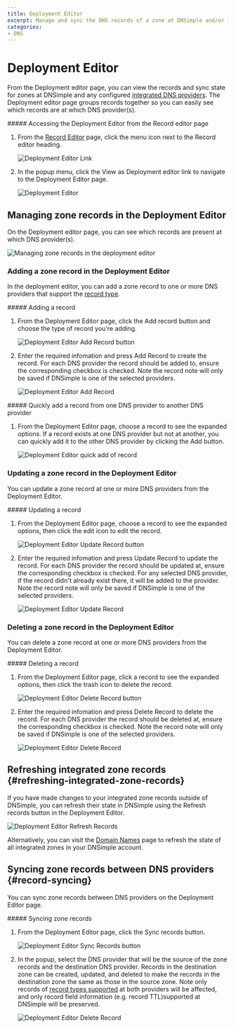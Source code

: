 ```yaml
---
title: Deployment Editor
excerpt: Manage and sync the DNS records of a zone at DNSimple and/or integrated DNS providers.
categories:
- DNS
---
```


# Deployment Editor

From the Deployment editor page, you can view the records and sync state for zones at DNSimple and any configured [integrated DNS providers](/articles/integrated-dns-providers). The Deployment editor page groups records together so you can easily see which records are at which DNS provider(s).

<div class="section-steps" markdown="1">
##### Accessing the Deployment Editor from the Record editor page

1.  From the [Record Editor](/articles/record-editor) page, click the menu icon next to the <label>Record editor<label> heading.

    ![Deployment Editor Link](/files/deployment-editor-from-record-editor.png)

1.  In the popup menu, click the <label>View as Deployment editor</label> link to navigate to the <label>Deployment Editor</label> page.

    ![Deployment Editor](/files/deployment-editor-link-menu.png)
</div>

## Managing zone records in the Deployment Editor

On the Deployment editor page, you can see which records are present at which DNS provider(s).

![Managing zone records in the deployment editor](/files/deployment-editor-manage-records.png)

### Adding a zone record in the Deployment Editor

In the deployment editor, you can add a zone record to one or more DNS providers that support the [record type](/articles/integrated-dns-providers#supported-record-types).

<div class="section-steps" markdown="1">
##### Adding a record

1.  From the Deployment Editor page, click the <label>Add record</label> button and choose the type of record you're adding.

    ![Deployment Editor Add Record button](/files/deployment-editor-add-record-button.png)

1.  Enter the required infomation and press <label>Add Record</label> to create the record. For each DNS provider the record should be added to, ensure the corresponding checkbox is checked. Note the record note will only be saved if DNSimple is one of the selected providers.

    ![Deployment Editor Add Record](/files/deployment-editor-add-record.png)
</div>

<div class="section-steps" markdown="1">
##### Quickly add a record from one DNS provider to another DNS provider

1.  From the Deployment Editor page, choose a record to see the expanded options. If a record exists at one DNS provider but not at another, you can quickly add it to the other DNS provider by clicking the <label>Add</label> button.

    ![Deployment Editor quick add of record](/files/deployment-editor-quick-add.png)
</div>

### Updating a zone record in the Deployment Editor

You can update a zone record at one or more DNS providers from the Deployment Editor.

<div class="section-steps" markdown="1">
##### Updating a record

1.  From the Deployment Editor page, choose a record to see the expanded options, then click the edit icon to edit the record.

    ![Deployment Editor Update Record button](/files/deployment-editor-edit-record-button.png)

1.  Enter the required infomation and press <label>Update Record</label> to update the record. For each DNS provider the record should be updated at, ensure the corresponding checkbox is checked. For any selected DNS provider, if the record didn't already exist there, it will be added to the provider.  Note the record note will only be saved if DNSimple is one of the selected providers.

    ![Deployment Editor Update Record](/files/deployment-editor-edit-record.png)
</div>

### Deleting a zone record in the Deployment Editor

You can delete a zone record at one or more DNS providers from the Deployment Editor.

<div class="section-steps" markdown="1">
##### Deleting a record

1.  From the Deployment Editor page, click a record to see the expanded options, then click the trash icon to delete the record.

    ![Deployment Editor Delete Record button](/files/deployment-editor-delete-record-button.png)

1.  Enter the required infomation and press <label>Delete Record</label> to delete the record. For each DNS provider the record should be deleted at, ensure the corresponding checkbox is checked. Note the record note will only be saved if DNSimple is one of the selected providers.

    ![Deployment Editor Delete Record](/files/deployment-editor-delete-record.png)
</div>

## Refreshing integrated zone records {#refreshing-integrated-zone-records}

If you have made changes to your integrated zone records outside of DNSimple, you can refresh their state in DNSimple using the <label>Refresh records</label> button in the Deployment Editor.

   ![Deployment Editor Refresh Records](/files/deployment-editor-refresh-records.png)

Alternatively, you can visit the [Domain Names](/articles/managing-integrated-zones#refreshing-and-importing-integrated-zones) page to refresh the state of all integrated zones in your DNSimple account.

## Syncing zone records between DNS providers {#record-syncing}

You can sync zone records between DNS providers on the Deployment Editor page.

<div class="section-steps" markdown="1">
##### Syncing zone records

1.  From the Deployment Editor page, click the <label>Sync records</label> button.

    ![Deployment Editor Sync Records button](/files/deployment-editor-sync-button.png)

1.  In the popup, select the DNS provider that will be the source of the zone records and the destination DNS provider. Records in the destination zone can be created, updated, and deleted to make the records in the destination zone the same as those in the source zone. Note only records of [record types supported](/articles/integrated-dns-providers#supported-record-types) at both providers will be affected, and only record field information (e.g. record TTL)supported at DNSimple will be preserved.

    ![Deployment Editor Delete Record](/files/deployment-editor-sync-records.png)
</div>

